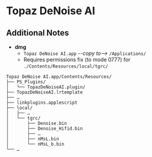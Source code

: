 # Topaz DeNoise AI
## Additional Notes

- **dmg**
  - `Topaz DeNoise AI.app` _--copy to-->_ `/Applications/`
  - Requires permissions fix (to mode 0777) for `./Contents/Resources/local/tgrc/`

```
Topaz DeNoise AI.app/Contents/Resources/
├── PS_Plugins/
│   └── TopazDeNoiseAI.plugin/
├── TopazDeNoiseAI.lrtemplate
├── …
├── linkplugins.applescript
├── local/
│   ├── …
│   └── tgrc/
│       ├── Denoise.bin
│       ├── Denoise_Hifid.bin
│       ├── …
│       ├── nMsL.bin
│       └── nMsL_b.bin
└── …
```